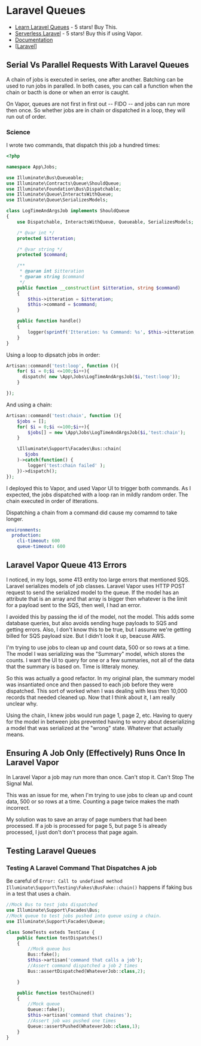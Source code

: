 # Laravel Queues

- [Learn Laravel Queues](https://learn-laravel-queues.com) - 5 stars! Buy This.
- [Serverless Laravel](https://serverlesslaravelcourse.com/) - 5 stars! Buy this if using Vapor.
- [Documentation](https://laravel.com/docs/8.x/queues)
- [[Laravel]]

## Serial Vs Parallel Requests With Laravel Queues

A chain of jobs is executed in series, one after another. Batching can be used to run jobs in paralled. In both cases, you can call a function when the chain or bacth is done or when an error is caught.

On Vapor, queues are not first in first out -- FIDO -- and jobs can run more then once. So whether jobs are in chain or dispatched in a loop, they will run out of order.

### Science

I wrote two commands, that dispatch this job a hundred times:

```php
<?php

namespace App\Jobs;

use Illuminate\Bus\Queueable;
use Illuminate\Contracts\Queue\ShouldQueue;
use Illuminate\Foundation\Bus\Dispatchable;
use Illuminate\Queue\InteractsWithQueue;
use Illuminate\Queue\SerializesModels;

class LogTimeAndArgsJob implements ShouldQueue
{
    use Dispatchable, InteractsWithQueue, Queueable, SerializesModels;

    /* @var int */
    protected $itteration;

    /* @var string */
    protected $command;

    /**
     * @param int $itteration
     * @param string $command
     */
    public function __construct(int $itteration, string $command)
    {
        $this->itteration = $itteration;
        $this->command = $command;
    }

    public function handle()
    {
        logger(sprintf('Itteration: %s Command: %s', $this->itteration,$this->command) );
    }
}
```

Using a loop to dipsatch jobs in order:

```php
Artisan::command('test:loop', function (){
    for( $i = 0;$i <=100;$i++){
      dispatch( new \App\Jobs\LogTimeAndArgsJob($i,'test:loop'));
    }

});
```

And using a chain:

```php
Artisan::command('test:chain', function (){
    $jobs = [];
    for( $i = 0;$i <=100;$i++){
        $jobs[] = new \App\Jobs\LogTimeAndArgsJob($i,'test:chain');
    }

    \Illuminate\Support\Facades\Bus::chain(
       $jobs
    )->catch(function() {
        logger('test:chain failed' );
    })->dispatch();
});
```

I deployed this to Vapor, and used Vapor UI to trigger both commands. As I expected, the jobs dispatched with a loop ran in mildly random order. The chain executed in order of itterations.

Dispatching a chain from a command did cause my comamnd to take longer.

```yaml
environments:
  production:
    cli-timeout: 600
    queue-timeout: 600
```

## Laravel Vapor Queue 413 Errors

I noticed, in my logs, some 413 entity too large errors that mentioned SQS. Laravel serializes models of job classes. Laravel Vapor uses HTTP POST request to send the serialized model to the queue. If the model has an attribute that is an array and that array is bigger then whatever is the limit for a payload sent to the SQS, then well, I had an error.

I avoided this by passing the id of the model, not the model. This adds some database queries, but also avoids sending huge payloads to SQS and getting errors. Also, I don't know this to be true, but I assume we're getting billed for SQS payload size. But I didn't look it up, beacuse AWS.

I'm trying to use jobs to clean up and count data, 500 or so rows at a time. The model I was serializing was the "Summary" model, which stores the counts. I want the UI to query for one or a few summaries, not all of the data that the summary is based on. Time is litteraly money.

So this was actually a good refactor. In my original plan, the summary model was insantiated once and then passed to each job before they were dispatched. This sort of worked when I was dealing with less then 10,000 records that needed cleaned up. Now that I think about it, I am really unclear why.

Using the chain, I knew jobs would run page 1, page 2, etc. Having to query for the model in between jobs prevented having to worry about deserializing a model that was serialized at the "wrong" state. Whatever that actually means.

## Ensuring A Job Only (Effectively) Runs Once In Laravel Vapor

In Laravel Vapor a job may run more than once. Can't stop it. Can't Stop The Signal Mal.

This was an issue for me, when I'm trying to use jobs to clean up and count data, 500 or so rows at a time. Counting a page twice makes the math incorrect.

My solution was to save an array of page numbers that had been processed. If a job is processed for page 5, but page 5 is already processed, I just don't don't process that page again.

## Testing Laravel Queues

### Testing A Laravel Command That Dispatches A job

Be careful of `Error: Call to undefined method Illuminate\Support\Testing\Fakes\BusFake::chain()` happens if faking bus in a test that uses a chain.

```php
//Mock Bus to test jobs dispatched
use Illuminate\Support\Facades\Bus;
//Mock queue to test jobs pushed into queue using a chain.
use Illuminate\Support\Facades\Queue;

class SomeTests exteds TestCase {
    public function testDispatches()
    {
        //Mock queue bus
        Bus::fake();
        $this->artisan('command that calls a job');
        //Assert command dispatched a job 2 times
        Bus::assertDispatched(WhateverJob::class,2);

    }

    public function testChained()
    {
        //Mock queue
        Queue::fake();
        $this->artisan('command that chaines');
        //Assert job was pushed one times
        Queue::assertPushed(WhateverJob::class,1);
    }
}
```

[//begin]: # "Autogenerated link references for markdown compatibility"
[Laravel]: laravel "Laravel"
[//end]: # "Autogenerated link references"
